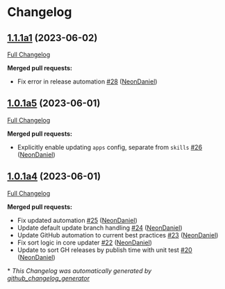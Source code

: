 # Changelog

## [1.1.1a1](https://github.com/NeonGeckoCom/neon-phal-plugin-core-updater/tree/1.1.1a1) (2023-06-02)

[Full Changelog](https://github.com/NeonGeckoCom/neon-phal-plugin-core-updater/compare/1.0.1a5...1.1.1a1)

**Merged pull requests:**

- Fix error in release automation [\#28](https://github.com/NeonGeckoCom/neon-phal-plugin-core-updater/pull/28) ([NeonDaniel](https://github.com/NeonDaniel))

## [1.0.1a5](https://github.com/NeonGeckoCom/neon-phal-plugin-core-updater/tree/1.0.1a5) (2023-06-01)

[Full Changelog](https://github.com/NeonGeckoCom/neon-phal-plugin-core-updater/compare/1.0.1a4...1.0.1a5)

**Merged pull requests:**

- Explicitly enable updating `apps` config, separate from `skills` [\#26](https://github.com/NeonGeckoCom/neon-phal-plugin-core-updater/pull/26) ([NeonDaniel](https://github.com/NeonDaniel))

## [1.0.1a4](https://github.com/NeonGeckoCom/neon-phal-plugin-core-updater/tree/1.0.1a4) (2023-06-01)

[Full Changelog](https://github.com/NeonGeckoCom/neon-phal-plugin-core-updater/compare/1.0.0...1.0.1a4)

**Merged pull requests:**

- Fix updated automation [\#25](https://github.com/NeonGeckoCom/neon-phal-plugin-core-updater/pull/25) ([NeonDaniel](https://github.com/NeonDaniel))
- Update default update branch handling [\#24](https://github.com/NeonGeckoCom/neon-phal-plugin-core-updater/pull/24) ([NeonDaniel](https://github.com/NeonDaniel))
- Update GitHub automation to current best practices [\#23](https://github.com/NeonGeckoCom/neon-phal-plugin-core-updater/pull/23) ([NeonDaniel](https://github.com/NeonDaniel))
- Fix sort logic in core updater [\#22](https://github.com/NeonGeckoCom/neon-phal-plugin-core-updater/pull/22) ([NeonDaniel](https://github.com/NeonDaniel))
- Update to sort GH releases by publish time with unit test [\#20](https://github.com/NeonGeckoCom/neon-phal-plugin-core-updater/pull/20) ([NeonDaniel](https://github.com/NeonDaniel))



\* *This Changelog was automatically generated by [github_changelog_generator](https://github.com/github-changelog-generator/github-changelog-generator)*
